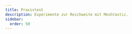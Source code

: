 ```yaml
---
title: Praxistest
description: Experimente zur Reichweite mit Meshtastic.
sidebar:
  order: 50
---
```

